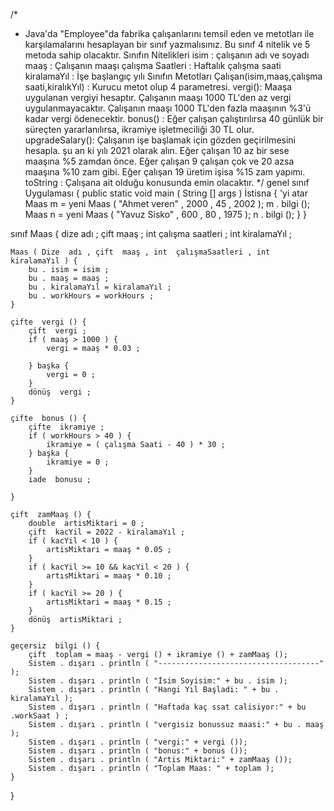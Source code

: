 /*
* Java'da "Employee"da fabrika çalışanlarını temsil eden ve metotları ile karşılamalarını hesaplayan bir sınıf yazmalısınız. Bu sınıf 4 nitelik ve 5 metoda sahip olacaktır.
Sınıfın Nitelikleri
isim : çalışanın adı ve soyadı
maaş : Çalışanın maaşı
çalışma Saatleri : Haftalık çalışma saati
kiralamaYıl : İşe başlangıç ​​yılı
Sınıfın Metotları
Çalışan(isim,maaş,çalışma saati,kiralıkYıl) : Kurucu metot olup 4 parametresi.
vergi(): Maaşa uygulanan vergiyi hesaptır.
Çalışanın maaşı 1000 TL'den az vergi uygulanmayacaktır.
Çalışanın maaşı 1000 TL'den fazla maaşının %3'ü kadar vergi ödenecektir.
bonus() : Eğer çalışan çalıştırılırsa 40 günlük bir süreçten yararlanılırsa, ikramiye işletmeciliği 30 TL olur.
upgradeSalary(): Çalışanın işe başlamak için gözden geçirilmesini hesapla. şu an ki yılı 2021 olarak alın.
Eğer çalışan 10 az bir sese maaşına %5 zamdan önce.
Eğer çalışan 9 çalışan çok ve 20 azsa maaşına %10 zam gibi.
Eğer çalışan 19 üretim işisa %15 zam yapımı.
toString : Çalışana ait olduğu konusunda emin olacaktır.
*/
genel  sınıf  Uygulaması {
    public  static  void  main ( String [] args ) İstisna { 'yi atar 
        Maas  m = yeni  Maas ( "Ahmet veren" , 2000 , 45 , 2002 );
        m . bilgi ();
        Maas  n = yeni  Maas ( "Yavuz Sisko" , 600 , 80 , 1975 );
        n . bilgi ();
    }
}

sınıf  Maas {
    dize  adı ;
    çift  ​​maaş ;
    int  çalışma saatleri ;
    int  kiralamaYıl ;

    Maas ( Dize  adı , çift  maaş , int  çalışmaSaatleri , int  kiralamaYıl ) {
        bu . isim = isim ;
        bu . maaş = maaş ;
        bu . kiralamaYıl = kiralamaYıl ;
        bu . workHours = workHours ;
    }

    çifte  vergi () {
        çift  ​​vergi ;
        if ( maaş > 1000 ) {
            vergi = maaş * 0.03 ;

        } başka {
            vergi = 0 ;
        }
        dönüş  vergi ;
    }

    çifte  bonus () {
        çifte  ikramiye ;
        if ( workHours > 40 ) {
            ikramiye = ( çalışma Saati - 40 ) * 30 ;
        } başka {
            ikramiye = 0 ;
        }
        iade  bonusu ;

    }

    çift  ​​zamMaaş () {
        double  artisMiktari = 0 ;
        çift  ​​kacYil = 2022 - kiralamaYıl ;
        if ( kacYil < 10 ) {
            artisMiktari = maaş * 0.05 ;
        }
        if ( kacYil >= 10 && kacYil < 20 ) {
            artısMiktari = maaş * 0.10 ;
        }
        if ( kacYil >= 20 ) {
            artısMiktari = maaş * 0.15 ;
        }
        dönüş  artisMiktari ;
    }

    geçersiz  bilgi () {
        çift  ​​toplam = maaş - vergi () + ikramiye () + zamMaaş ();
        Sistem . dışarı . println ( "------------------------------------" );
        Sistem . dışarı . println ( "İsim Soyisim:" + bu . isim );
        Sistem . dışarı . println ( "Hangi Yıl Başladi: " + bu . kiralamaYıl );
        Sistem . dışarı . println ( "Haftada kaç ssat calisiyor:" + bu .workSaat ) ;
        Sistem . dışarı . println ( "vergisiz bonussuz maasi:" + bu . maaş );
        Sistem . dışarı . println ( "vergi:" + vergi ());
        Sistem . dışarı . println ( "bonus:" + bonus ());
        Sistem . dışarı . println ( "Artis Miktari:" + zamMaaş ());
        Sistem . dışarı . println ( "Toplam Maas: " + toplam );
    }
}
